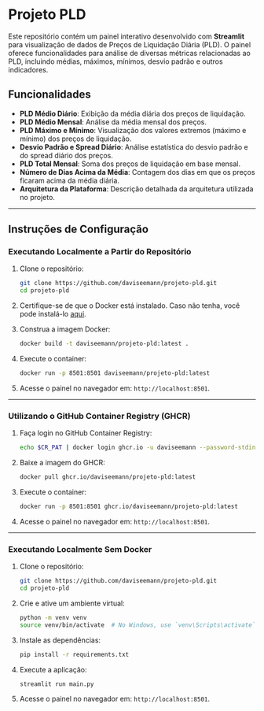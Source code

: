 # Projeto PLD

Este repositório contém um painel interativo desenvolvido com **Streamlit** para visualização de dados de Preços de Liquidação Diária (PLD). O painel oferece funcionalidades para análise de diversas métricas relacionadas ao PLD, incluindo médias, máximos, mínimos, desvio padrão e outros indicadores.

## Funcionalidades

- **PLD Médio Diário**: Exibição da média diária dos preços de liquidação.
- **PLD Médio Mensal**: Análise da média mensal dos preços.
- **PLD Máximo e Mínimo**: Visualização dos valores extremos (máximo e mínimo) dos preços de liquidação.
- **Desvio Padrão e Spread Diário**: Análise estatística do desvio padrão e do spread diário dos preços.
- **PLD Total Mensal**: Soma dos preços de liquidação em base mensal.
- **Número de Dias Acima da Média**: Contagem dos dias em que os preços ficaram acima da média diária.
- **Arquitetura da Plataforma**: Descrição detalhada da arquitetura utilizada no projeto.

---

## Instruções de Configuração

### Executando Localmente a Partir do Repositório

1. Clone o repositório:

   ```sh
   git clone https://github.com/daviseemann/projeto-pld.git
   cd projeto-pld
   ```

2. Certifique-se de que o Docker está instalado. Caso não tenha, você pode instalá-lo [aqui](https://www.docker.com/products/docker-desktop).

3. Construa a imagem Docker:

   ```sh
   docker build -t daviseemann/projeto-pld:latest .
   ```

4. Execute o container:

   ```sh
   docker run -p 8501:8501 daviseemann/projeto-pld:latest
   ```

5. Acesse o painel no navegador em: `http://localhost:8501`.

---

### Utilizando o GitHub Container Registry (GHCR)

1. Faça login no GitHub Container Registry:

   ```sh
   echo $CR_PAT | docker login ghcr.io -u daviseemann --password-stdin
   ```

2. Baixe a imagem do GHCR:

   ```sh
   docker pull ghcr.io/daviseemann/projeto-pld:latest
   ```

3. Execute o container:

   ```sh
   docker run -p 8501:8501 ghcr.io/daviseemann/projeto-pld:latest
   ```

4. Acesse o painel no navegador em: `http://localhost:8501`.

---

### Executando Localmente Sem Docker

1. Clone o repositório:

   ```sh
   git clone https://github.com/daviseemann/projeto-pld.git
   cd projeto-pld
   ```

2. Crie e ative um ambiente virtual:

   ```sh
   python -m venv venv
   source venv/bin/activate  # No Windows, use `venv\Scripts\activate`
   ```

3. Instale as dependências:

   ```sh
   pip install -r requirements.txt
   ```

4. Execute a aplicação:

   ```sh
   streamlit run main.py
   ```

5. Acesse o painel no navegador em: `http://localhost:8501`.
